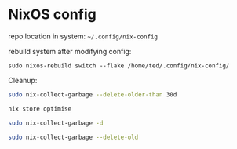 # NixOS config

repo location in system: `~/.config/nix-config`

rebuild system after modifying config:

`sudo nixos-rebuild switch --flake /home/ted/.config/nix-config/`

Cleanup:

```bash
sudo nix-collect-garbage --delete-older-than 30d

nix store optimise

sudo nix-collect-garbage -d

sudo nix-collect-garbage --delete-old
```

